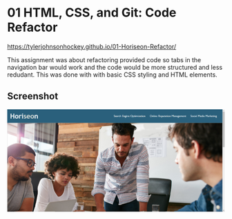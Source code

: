 # 01 HTML, CSS, and Git: Code Refactor

https://tylerjohnsonhockey.github.io/01-Horiseon-Refactor/

This assignment was about refactoring provided code so tabs in the navigation bar would work and the code would be more structured and less redudant. This was done with with basic CSS styling and HTML elements.

## Screenshot

![Horiseon Nav Bar](./Assets/01-screenshot.PNG)
